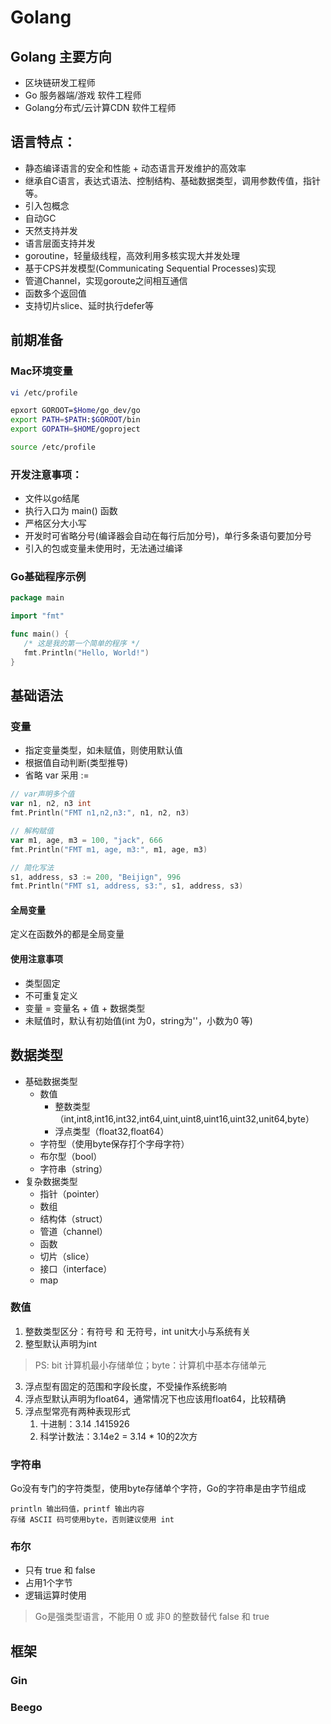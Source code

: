 # Golang

## Golang 主要方向
- 区块链研发工程师
- Go 服务器端/游戏 软件工程师
- Golang分布式/云计算CDN 软件工程师

## 语言特点：
- 静态编译语言的安全和性能 + 动态语言开发维护的高效率
- 继承自C语言，表达式语法、控制结构、基础数据类型，调用参数传值，指针等。
- 引入包概念
- 自动GC
- 天然支持并发
- 语言层面支持并发
- goroutine，轻量级线程，高效利用多核实现大并发处理
- 基于CPS并发模型(Communicating Sequential Processes)实现
- 管道Channel，实现goroute之间相互通信
- 函数多个返回值
- 支持切片slice、延时执行defer等

## 前期准备

### Mac环境变量
```bash
vi /etc/profile

epxort GOROOT=$Home/go_dev/go
export PATH=$PATH:$GOROOT/bin
export GOPATH=$HOME/goproject

source /etc/profile
```

### 开发注意事项：
- 文件以go结尾
- 执行入口为 main() 函数
- 严格区分大小写
- 开发时可省略分号(编译器会自动在每行后加分号)，单行多条语句要加分号
- 引入的包或变量未使用时，无法通过编译

### Go基础程序示例
```go
package main

import "fmt"

func main() {
   /* 这是我的第一个简单的程序 */
   fmt.Println("Hello, World!")
}
```

## 基础语法

### 变量
- 指定变量类型，如未赋值，则使用默认值
- 根据值自动判断(类型推导)
- 省略 var 采用 :=
```go
// var声明多个值
var n1, n2, n3 int
fmt.Println("FMT n1,n2,n3:", n1, n2, n3)

// 解构赋值
var m1, age, m3 = 100, "jack", 666
fmt.Println("FMT m1, age, m3:", m1, age, m3)

// 简化写法
s1, address, s3 := 200, "Beijign", 996
fmt.Println("FMT s1, address, s3:", s1, address, s3)
```

#### 全局变量
定义在函数外的都是全局变量

#### 使用注意事项
- 类型固定
- 不可重复定义
- 变量 = 变量名 + 值 + 数据类型
- 未赋值时，默认有初始值(int 为0，string为''，小数为0 等)

## 数据类型
- 基础数据类型
  - 数值
    - 整数类型（int,int8,int16,int32,int64,uint,uint8,uint16,uint32,unit64,byte）
    - 浮点类型（float32,float64）
  - 字符型（使用byte保存打个字母字符）
  - 布尔型（bool）
  - 字符串（string）
- 复杂数据类型
  - 指针（pointer）
  - 数组
  - 结构体（struct）
  - 管道（channel）
  - 函数
  - 切片（slice）
  - 接口（interface）
  - map

### 数值
1. 整数类型区分：有符号 和 无符号，int unit大小与系统有关
2. 整型默认声明为int
> PS: bit 计算机最小存储单位；byte：计算机中基本存储单元
3. 浮点型有固定的范围和字段长度，不受操作系统影响
4. 浮点型默认声明为float64，通常情况下也应该用float64，比较精确
5. 浮点型常亮有两种表现形式
   1. 十进制：3.14    .1415926
   2. 科学计数法：3.14e2 = 3.14 * 10的2次方

### 字符串
Go没有专门的字符类型，使用byte存储单个字符，Go的字符串是由字节组成

```
println 输出码值，printf 输出内容
存储 ASCII 码可使用byte，否则建议使用 int
```

### 布尔
- 只有 true 和 false
- 占用1个字节
- 逻辑运算时使用
> Go是强类型语言，不能用 0 或 非0 的整数替代 false 和 true

## 框架
### Gin
### Beego


